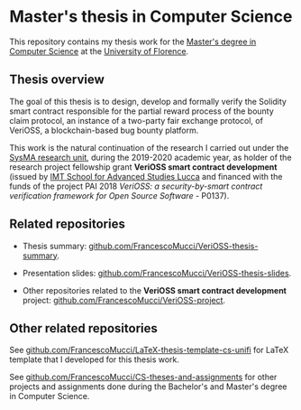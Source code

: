 # Master's thesis in Computer Science

This repository contains my thesis work for the [Master's degree in Computer Science](https://www.informaticamagistrale.unifi.it/) at the [University of Florence](https://www.unifi.it/).

## Thesis overview

The goal of this thesis is to design, develop and formally verify the Solidity smart contract responsible for the partial reward process of the bounty claim protocol, an instance of a two-party fair exchange protocol, of VeriOSS, a blockchain-based bug bounty platform.

This work is the natural continuation of the research I carried out under the [SysMA research unit](https://sysma.imtlucca.it/), during the 2019-2020 academic year, as holder of the research project fellowship grant **VeriOSS smart contract development** (issued by [IMT School for Advanced Studies Lucca](https://www.imtlucca.it/en) and financed with the funds of the project PAI 2018 *VeriOSS: a security-by-smart contract verification framework for Open Source Software* - P0137).

## Related repositories

- Thesis summary: [github.com/FrancescoMucci/VeriOSS-thesis-summary](https://github.com/FrancescoMucci/VeriOSS-thesis-summary).

- Presentation slides: [github.com/FrancescoMucci/VeriOSS-thesis-slides](https://github.com/FrancescoMucci/VeriOSS-thesis-slides).

- Other repositories related to the **VeriOSS smart contract development** project: [github.com/FrancescoMucci/VeriOSS-project](https://github.com/FrancescoMucci/VeriOSS-project).

## Other related repositories

See [github.com/FrancescoMucci/LaTeX-thesis-template-cs-unifi](https://github.com/FrancescoMucci/CS-theses-and-assignments) for LaTeX template that I developed for this thesis work.

See [github.com/FrancescoMucci/CS-theses-and-assignments](https://github.com/FrancescoMucci/CS-theses-and-assignments) for other projects and assignments done during the Bachelor's and Master's degree in Computer Science.
